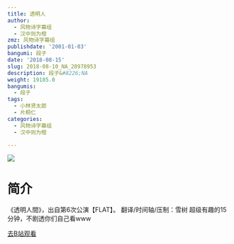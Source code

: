 ```yaml
---
title: 透明人
author:
  - 风物诗字幕组
  - 汉中则为橙
zmz: 风物诗字幕组
publishdate: '2001-01-03'
bangumi: 段子
date: '2018-08-15'
slug: 2018-08-10_NA_28978953
description: 段子&#8226;NA
weight: 19185.0
bangumis:
  - 段子
tags:
  - 小林贤太郎
  - 片桐仁
categories:
  - 风物诗字幕组
  - 汉中则为橙

---
```

![](https://i.imgur.com/dI3bmiu.jpg)
# 简介  
《透明人間》，出自第6次公演【FLAT】。
翻译/时间轴/压制：雪树
超级有趣的15分钟，不剧透你们自己看www  

[去B站观看](https://www.bilibili.com/video/av28978953/)
 
